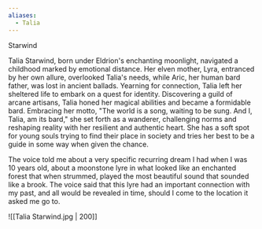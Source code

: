 ```yaml
---
aliases:
  - Talia
---
```

Starwind 

Talia Starwind, born under Eldrion's enchanting moonlight, navigated a childhood marked by emotional distance. Her elven mother, Lyra, entranced by her own allure, overlooked Talia's needs, while Aric, her human bard father, was lost in ancient ballads. Yearning for connection, Talia left her sheltered life to embark on a quest for identity.
Discovering a guild of arcane artisans, Talia honed her magical abilities and became a formidable bard. Embracing her motto, "The world is a song, waiting to be sung. And I, Talia, am its bard," she set forth as a wanderer, challenging norms and reshaping reality with her resilient and authentic heart. She has a soft spot for young souls trying to find their place in society and tries her best to be a guide in some way when given the chance.

The voice told me about a very specific recurring dream I had when I was 10 years old, about a moonstone lyre in what looked like an enchanted forest that when strummed, played the most beautiful sound that sounded like a brook. The voice said that this lyre had an important connection with my past, and all would be revealed in time, should I come to the location it asked me go to.

![[Talia Starwind.jpg | 200]]